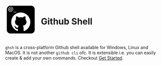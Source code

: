 <div style="display:flex;">
    <img src="ghsh@512x512.png" alt="logo" width="100"> 
    <h1 style="margin-left: 15px">Github Shell</h1>
</div>
<br>

`ghsh` is a cross-platform Github shell available for Windows, Linux and MacOS. It is not another `github cli` ofc. It is extensible i.e. you can easily create & add your own commands. Checkout [Get Started](#Get-Started).
